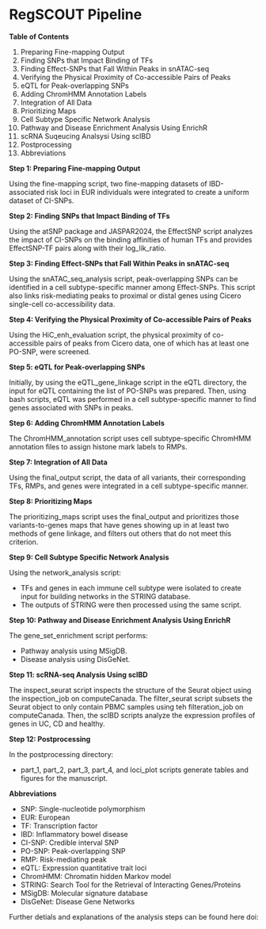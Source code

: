 # RegSCOUT Pipeline

__Table of Contents__

1. Preparing Fine-mapping Output
2. Finding SNPs that Impact Binding of TFs
3. Finding Effect-SNPs that Fall Within Peaks in snATAC-seq
4. Verifying the Physical Proximity of Co-accessible Pairs of Peaks
5. eQTL for Peak-overlapping SNPs
6. Adding ChromHMM Annotation Labels
7. Integration of All Data
8. Prioritizing Maps
9. Cell Subtype Specific Network Analysis
10. Pathway and Disease Enrichment Analysis Using EnrichR
11. scRNA Suqeucing Analsysi Using scIBD
12. Postprocessing
13. Abbreviations


__Step 1: Preparing Fine-mapping Output__

Using the fine-mapping script, two fine-mapping datasets of IBD-associated risk loci in EUR individuals were integrated to create a uniform dataset of CI-SNPs.


__Step 2: Finding SNPs that Impact Binding of TFs__

Using the atSNP package and JASPAR2024, the EffectSNP script analyzes the impact of CI-SNPs on the binding affinities of human TFs and provides EffectSNP-TF pairs along with their log_lik_ratio.


__Step 3: Finding Effect-SNPs that Fall Within Peaks in snATAC-seq__

Using the snATAC_seq_analysis script, peak-overlapping SNPs can be identified in a cell subtype-specific manner among Effect-SNPs. This script also links risk-mediating peaks to proximal or distal genes using Cicero single-cell co-accessibility data.


__Step 4: Verifying the Physical Proximity of Co-accessible Pairs of Peaks__

Using the HiC_enh_evaluation script, the physical proximity of co-accessible pairs of peaks from Cicero data, one of which has at least one PO-SNP, were screened.


__Step 5: eQTL for Peak-overlapping SNPs__

Initially, by using the eQTL_gene_linkage script in the eQTL directory, the input for eQTL containing the list of PO-SNPs was prepared.
Then, using bash scripts, eQTL was performed in a cell subtype-specific manner to find genes associated with SNPs in peaks.


__Step 6: Adding ChromHMM Annotation Labels__

The ChromHMM_annotation script uses cell subtype-specific ChromHMM annotation files to assign histone mark labels to RMPs.


__Step 7: Integration of All Data__

Using the final_output script, the data of all variants, their corresponding TFs, RMPs, and genes were integrated in a cell subtype-specific manner.


__Step 8: Prioritizing Maps__

The prioritizing_maps script uses the final_output and prioritizes those variants-to-genes maps that have genes showing up in at least two methods of gene linkage, and filters out others that do not meet this criterion.


__Step 9: Cell Subtype Specific Network Analysis__

Using the network_analysis script:
- TFs and genes in each immune cell subtype were isolated to create input for building networks in the STRING database.
- The outputs of STRING were then processed using the same script.


__Step 10: Pathway and Disease Enrichment Analysis Using EnrichR__

The gene_set_enrichment script performs:
- Pathway analysis using MSigDB.
- Disease analysis using DisGeNet.

__Step 11: scRNA-seq Analysis Using scIBD__

The inspect_seurat script inspects the structure of the Seurat object using the inspection_job on computeCanada. The filter_seurat script subsets the Seurat object to only contain PBMC samples using teh filteration_job on computeCanada. Then, the scIBD scripts analyze the expression profiles of genes in UC, CD and healthy. 

__Step 12: Postprocessing__

In the postprocessing directory:
- part_1, part_2, part_3, part_4, and loci_plot scripts generate tables and figures for the manuscript.


__Abbreviations__

- SNP: Single-nucleotide polymorphism
- EUR: European
- TF: Transcription factor
- IBD: Inflammatory bowel disease
- CI-SNP: Credible interval SNP
- PO-SNP: Peak-overlapping SNP
- RMP: Risk-mediating peak
- eQTL: Expression quantitative trait loci
- ChromHMM: Chromatin hidden Markov model
- STRING: Search Tool for the Retrieval of Interacting Genes/Proteins
- MSigDB: Molecular signature database
- DisGeNet: Disease Gene Networks


Further detials and explanations of the analysis steps can be found here doi:
